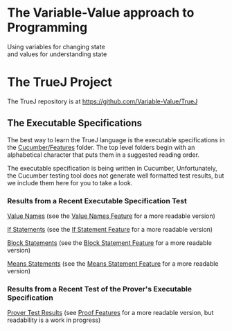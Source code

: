 # The Variable-Value approach to Programming
Using variables for changing state 
<br> and values for understanding state

# The TrueJ Project

The TrueJ repository is at
<https://github.com/Variable-Value/TrueJ>

## The Executable Specifications

The best way to learn the TrueJ language is the executable specifications in the [Cucumber/Features](<https://github.com/Variable-Value/TrueJ/tree/master/Cucumber/Features/Spec%20Features>) folder. The top level folders begin with an alphabetical character that puts them in a suggested reading order.

The executable specification is being written in Cucumber, Unfortunately, the Cucumber testing tool does not generate well formatted test results, but we include them here for you to take a look.

### Results from a Recent Executable Specification Test

[Value Names](https://variable-value.github.io/ValueName/) (see the [Value Names Feature](https://github.com/Variable-Value/TrueJ/blob/master/Cucumber/Features/Spec%20Features/a_valueNames.feature) for a more readable version)

[If Statements](https://variable-value.github.io/IfStatement/) (see the [If Statement Feature](https://github.com/Variable-Value/TrueJ/blob/master/Cucumber/Features/Spec%20Features/b_IfStatement.feature) for a more readable version)

[Block Statements](https://variable-value.github.io/BlocksFeature/) (see the [Block Statement Feature](https://github.com/Variable-Value/TrueJ/blob/master/Cucumber/Features/Spec%20Features/c_block.feature) for a more readable version)

[Means Statements](https://variable-value.github.io/ExecutableMeansFeature/) (see the [Means Statement Feature](https://github.com/Variable-Value/TrueJ/blob/master/Cucumber/Features/Spec%20Features/e_status.feature) for a more readable version)


### Results from a Recent Test of the Prover's Executable Specification

[Prover Test Results](https://variable-value.github.io/Prover/) (see [Proof Features](https://github.com/Variable-Value/TrueJ/tree/master/Cucumber/ProofTestFeatures) for a more readable version, but readability is a work in progress)
